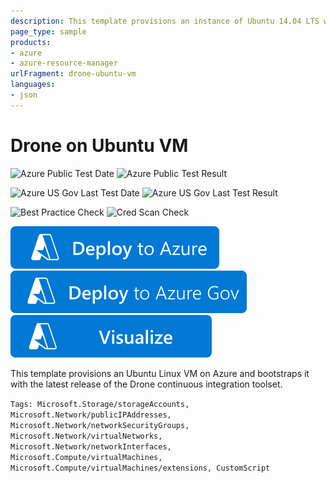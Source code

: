 ```yaml
---
description: This template provisions an instance of Ubuntu 14.04 LTS with the Docker Extension and Drone CI package.
page_type: sample
products:
- azure
- azure-resource-manager
urlFragment: drone-ubuntu-vm
languages:
- json
---
```

# Drone on Ubuntu VM

![Azure Public Test Date](https://azurequickstartsservice.blob.core.windows.net/badges/application-workloads/drone/drone-ubuntu-vm/PublicLastTestDate.svg)
![Azure Public Test Result](https://azurequickstartsservice.blob.core.windows.net/badges/application-workloads/drone/drone-ubuntu-vm/PublicDeployment.svg)

![Azure US Gov Last Test Date](https://azurequickstartsservice.blob.core.windows.net/badges/application-workloads/drone/drone-ubuntu-vm/FairfaxLastTestDate.svg)
![Azure US Gov Last Test Result](https://azurequickstartsservice.blob.core.windows.net/badges/application-workloads/drone/drone-ubuntu-vm/FairfaxDeployment.svg)

![Best Practice Check](https://azurequickstartsservice.blob.core.windows.net/badges/application-workloads/drone/drone-ubuntu-vm/BestPracticeResult.svg)
![Cred Scan Check](https://azurequickstartsservice.blob.core.windows.net/badges/application-workloads/drone/drone-ubuntu-vm/CredScanResult.svg)

[![Deploy To Azure](https://raw.githubusercontent.com/Azure/azure-quickstart-templates/master/1-CONTRIBUTION-GUIDE/images/deploytoazure.svg?sanitize=true)](https://portal.azure.com/#create/Microsoft.Template/uri/https%3A%2F%2Fraw.githubusercontent.com%2FAzure%2Fazure-quickstart-templates%2Fmaster%2Fapplication-workloads%2Fdrone%2Fdrone-ubuntu-vm%2Fazuredeploy.json)
[![Deploy To Azure US Gov](https://raw.githubusercontent.com/Azure/azure-quickstart-templates/master/1-CONTRIBUTION-GUIDE/images/deploytoazuregov.svg?sanitize=true)](https://portal.azure.us/#create/Microsoft.Template/uri/https%3A%2F%2Fraw.githubusercontent.com%2FAzure%2Fazure-quickstart-templates%2Fmaster%2Fapplication-workloads%2Fdrone%2Fdrone-ubuntu-vm%2Fazuredeploy.json)
[![Visualize](https://raw.githubusercontent.com/Azure/azure-quickstart-templates/master/1-CONTRIBUTION-GUIDE/images/visualizebutton.svg?sanitize=true)](http://armviz.io/#/?load=https%3A%2F%2Fraw.githubusercontent.com%2FAzure%2Fazure-quickstart-templates%2Fmaster%2Fapplication-workloads%2Fdrone%2Fdrone-ubuntu-vm%2Fazuredeploy.json)

This template provisions an Ubuntu Linux VM on Azure and bootstraps it with the latest release of the Drone continuous integration toolset.

`Tags: Microsoft.Storage/storageAccounts, Microsoft.Network/publicIPAddresses, Microsoft.Network/networkSecurityGroups, Microsoft.Network/virtualNetworks, Microsoft.Network/networkInterfaces, Microsoft.Compute/virtualMachines, Microsoft.Compute/virtualMachines/extensions, CustomScript`
